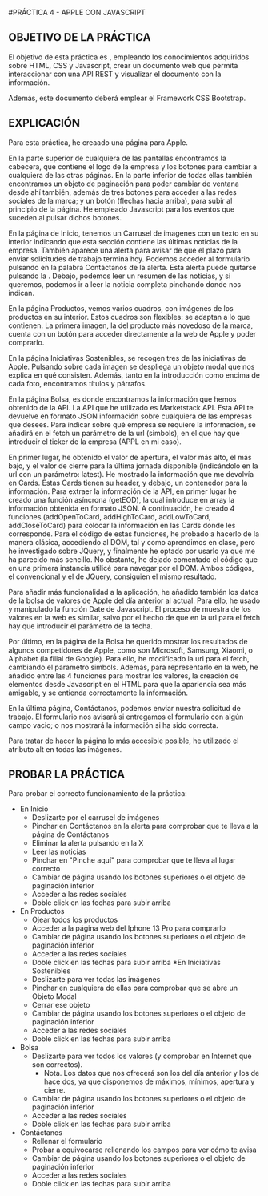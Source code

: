 #PRÁCTICA 4 - APPLE CON JAVASCRIPT

## OBJETIVO DE LA PRÁCTICA
El objetivo de esta práctica es , empleando los conocimientos adquiridos sobre HTML, CSS y Javascript, crear un documento web
que permita interaccionar con una API REST y visualizar el documento con la información. 

Además, este documento deberá emplear el Framework CSS Bootstrap. 
## EXPLICACIÓN

Para esta práctica, he creaado una página para Apple. 

En la parte superior de cualquiera de las pantallas encontramos la cabecera, que contiene el logo de la empresa y los
botones para cambiar a cualquiera de las otras páginas. En la parte inferior de todas ellas también encontramos un objeto 
de paginación para poder cambiar de ventana desde ahí también, además de tres botones para acceder a las redes sociales de la marca; 
y un botón (flechas hacia arriba), para subir al principio de la página. He empleado Javascript para los eventos que suceden 
al pulsar dichos botones. 

En la página de Inicio, tenemos un Carrusel de imagenes con un texto en su interior indicando que esta sección contiene las
últimas noticias de la empresa. También aparece una alerta para avisar de que el plazo para enviar solicitudes de trabajo
termina hoy. Podemos acceder al formulario pulsando en la palabra Contáctanos de la alerta. Esta alerta puede quitarse pulsando la . 
Debajo, podemos leer un resumen de las noticias, y si queremos, podemos ir a leer la noticia completa pinchando donde nos indican. 

En la página Productos, vemos varios cuadros, con imágenes de los productos en su interior. Estos cuadros son flexibles: se
adaptan a lo que contienen. La primera imagen, la del producto más novedoso de la marca, cuenta con un botón para acceder 
directamente a la web de Apple y poder comprarlo. 

En la página Iniciativas Sostenibles, se recogen tres de las iniciativas de Apple. Pulsando sobre cada imagen se despliega
un objeto modal que nos explica en qué consisten. Además, tanto en la introducción como encima de cada foto, encontramos títulos
y párrafos. 

En la página Bolsa, es donde encontramos la información que hemos obtenido de la API. La API que he utilizado es Marketstack API.
Esta API te devuelve en formato JSON información sobre cualquiera de las empresas que desees. Para indicar sobre qué empresa 
se requiere la información, se añadirá en el fetch un parámetro de la url (simbols), en el que hay que introducir el ticker 
de la empresa (APPL en mi caso). 

En primer lugar, he obtenido el valor de apertura, el valor más alto, el más bajo, y el valor de cierre para la última jornada 
disponible (indicándolo en la url con un parámetro: latest). He mostrado la información que me devolvía en Cards. Estas Cards
tienen su header, y debajo, un contenedor para la información. Para extraer la información de la API, en primer lugar he 
creado una función asíncrona (getEOD), la cual introduce en array la información obtenida en formato JSON. A continuación, 
he creado 4 funciones (addOpenToCard, addHighToCard, addLowToCard, addCloseToCard) para colocar la información en las Cards 
donde les corresponde. Para el código de estas funciones, he probado a hacerlo de la manera clásica, accediendo al DOM, tal 
y como aprendimos en clase, pero he investigado sobre JQuery, y finalmente he optado por usarlo ya que me ha parecido más sencillo. 
No obstante, he dejado comentado el código que en una primera instancia utilicé para navegar por el DOM. Ambos códigos, el 
convencional y el de JQuery, consiguien el mismo resultado. 

Para añadir más funcionalidad a la aplicación, he añadido también los datos de la bolsa de valores de Apple del día anterior
al actual. Para ello, he usado y manipulado la función Date de Javascript. El proceso de muestra de los valores en la web es 
similar, salvo por el hecho de que en la url para el fetch hay que introducir el parámetro de la fecha. 

Por último, en la página de la Bolsa he querido mostrar los resultados de algunos competidores de Apple, como son Microsoft, 
Samsung, Xiaomi, o Alphabet (la filial de Google). Para ello, he modificado la url para el fetch, cambiando el parametro simbols. 
Además, para representarlo en la web, he añadido entre las 4 funciones para mostrar los valores, la creación de elementos desde
Javascript en el HTML para que la apariencia sea más amigable, y se entienda correctamente la información.  

En la última página, Contáctanos, podemos enviar nuestra solicitud de trabajo. El formulario nos avisará si entregamos el
formulario con algún campo vacio; o nos mostrará la información si ha sido correcta. 

Para tratar de hacer la página lo más accesible posible, he utilizado el atributo alt en todas las imágenes. 

## PROBAR LA PRÁCTICA

Para probar el correcto funcionamiento de la práctica: 
* En Inicio
  * Deslizarte por el carrusel de imágenes
  * Pinchar en Contáctanos en la alerta para comprobar que te lleva a la página de Contáctanos
  * Eliminar la alerta pulsando en la X
  * Leer las noticias
  * Pinchar en "Pinche aquí" para comprobar que te lleva al lugar correcto
  * Cambiar de página usando los botones superiores o el objeto de paginación inferior
  * Acceder a las redes sociales 
  * Doble click en las fechas para subir arriba
* En Productos
  * Ojear todos los productos
  * Acceder a la página web del Iphone 13 Pro para comprarlo
  * Cambiar de página usando los botones superiores o el objeto de paginación inferior
  * Acceder a las redes sociales
  * Doble click en las fechas para subir arriba
*En Iniciativas Sostenibles
  * Deslizarte para ver todas las imágenes
  * Pinchar en cualquiera de ellas para comprobar que se abre un Objeto Modal 
  * Cerrar ese objeto
  * Cambiar de página usando los botones superiores o el objeto de paginación inferior
  * Acceder a las redes sociales
  * Doble click en las fechas para subir arriba
* Bolsa 
  * Deslizarte para ver todos los valores (y comprobar en Internet que son correctos).
    * Nota. Los datos que nos ofrecerá son los del día anterior y los de hace dos, ya que disponemos de máximos, mínimos, apertura y cierre.
  * Cambiar de página usando los botones superiores o el objeto de paginación inferior
  * Acceder a las redes sociales
  * Doble click en las fechas para subir arriba
* Contáctanos
  * Rellenar el formulario
  * Probar a equivocarse rellenando los campos para ver cómo te avisa
  * Cambiar de página usando los botones superiores o el objeto de paginación inferior
  * Acceder a las redes sociales
  * Doble click en las fechas para subir arriba
